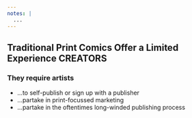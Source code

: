 ```yaml
---
notes: |
  ...
---
```


## Traditional Print Comics Offer a Limited Experience CREATORS


<div class="clearfix">
  <div class="block block--long fs-small">
    <h3 class="fragment fade-up">They require artists</h3>
    <ul>
      <li class="fragment fade-up">...to self-publish or sign up with a publisher</li>
      <li class="fragment fade-up">...partake in print-focussed marketing</li>
      <li class="fragment fade-up">...partake in the oftentimes long-winded publishing process</li>
    </ul>
  </div>
</div>
